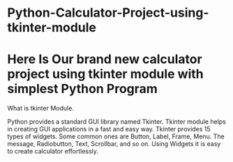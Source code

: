 # Python-Calculator-Project-using-tkinter-module
# Here Is Our brand new calculator project using tkinter module with simplest Python Program 

What is tkinter Module.

Python provides a standard GUI library named Tkinter. Tkinter module helps in creating GUI applications in a fast and easy way. 
Tkinter provides 15 types of widgets. Some common ones are Button, Label, Frame, Menu. The message, Radiobutton, Text, Scrollbar, and so on. 
Using Widgets it is easy to create calculator effortlessly.

